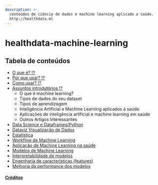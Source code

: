 ```yaml
---
description: >-
  conteúdos de ciência de dados e machine learning aplicado a saúde.
  http://healthdata.ml
---
```


# healthdata-machine-learning

## Tabela de conteúdos

* [ O que é? ⁉️](https://fabianofilho.gitbook.io/healthdata/o-que-e-?)
* [ Por que usar? ⁉️](https://fabianofilho.gitbook.io/healthdata/o-que-e-?)
* [ Como usar? ⁉️](https://fabianofilho.gitbook.io/healthdata/o-que-e-?)
* [ Assuntos introdutórios ⁉️](https://fabianofilho.gitbook.io/healthdata/introducao)
  *  O que é machine learning?
  *  Tipos de dados do seu dataset
  *  Tipos de aprendizagem
  *  Inteligência Artificial e Machine Learning aplicados à saúde
  *  Aplicações de inteligência artificial e machine learning em saúde
  *  Outros Artigos Interessantes
* [ Data Science e Dataframes/Python](https://fabianofilho.gitbook.io/healthdata/dataframes)
* [ Dataviz Visualização de Dados ](https://fabianofilho.gitbook.io/healthdata/dataviz)
* [ Estatística](https://fabianofilho.gitbook.io/healthdata/estatistica)
* [ Workflow de Machine Learning](https://fabianofilho.gitbook.io/healthdata/workflow-ml)
* [ Aplicação de Machine Learning na saúde](https://fabianofilho.gitbook.io/healthdata/hands-on)
* [ Modelos de Machine Learning](https://fabianofilho.gitbook.io/healthdata/modelos)
* [ Interpretabilidade de modelos](https://fabianofilho.gitbook.io/healthdata/interpretar-ml)
* [ Engenharia de características \(features\)](https://fabianofilho.gitbook.io/healthdata/features)
* [ Melhoria da performance dos modelos](https://fabianofilho.gitbook.io/healthdata/performance)

#### [Créditos](https://fabianofilho.gitbook.io/healthdata/creditos)

